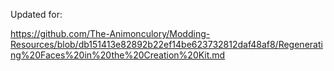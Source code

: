 Updated for:

https://github.com/The-Animonculory/Modding-Resources/blob/db151413e82892b22ef14be623732812daf48af8/Regenerating%20Faces%20in%20the%20Creation%20Kit.md
